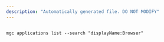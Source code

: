 ```yaml
---
description: "Automatically generated file. DO NOT MODIFY"
---
```


```cli

mgc applications list --search "displayName:Browser"

```